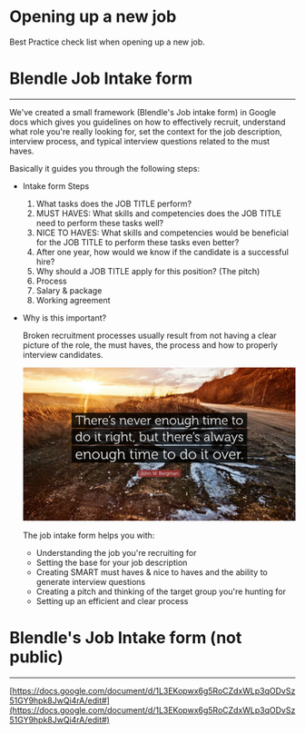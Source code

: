 # Opening up a new job

Best Practice check list when opening up a new job.

# Blendle Job Intake form

---

We've created a small framework (Blendle's Job intake form) in Google docs which gives you guidelines on how to effectively recruit, understand what role you're really looking for, set the context for the job description, interview process, and typical interview questions related to the must haves. 

Basically it guides you through the following steps:

- Intake form Steps
    1. What tasks does the JOB TITLE perform?
    2. MUST HAVES: What skills and competencies does the JOB TITLE need to perform these tasks well?
    3. NICE TO HAVES: What skills and competencies would be beneficial for the JOB TITLE to perform these tasks even better?
    4. After one year, how would we know if the candidate is a successful hire?
    5. Why should a JOB TITLE apply for this position? (The pitch)
    6. Process
    7. Salary & package
    8. Working agreement
- Why is this important?
    
    Broken recruitment processes usually result from not having a clear picture of the role, the must haves, the process and how to properly interview candidates. 
    
    ![](Opening%20up%20a%20new%20job%2020bf2db29fbb81ca985dfc76af5e4bcb/Quotefancy-1665848-3840x2160.jpg)
    
    The job intake form helps you with:
    
    - Understanding the job you're recruiting for
    - Setting the base for your job description
    - Creating SMART must haves & nice to haves and the ability to generate interview questions
    - Creating a pitch and thinking of the target group you're hunting for
    - Setting up an efficient and clear process
    

# Blendle's Job Intake form (not public)

---

[https://docs.google.com/document/d/1L3EKopwx6g5RoCZdxWLp3qODvSz51GY9hpk8JwQi4rA/edit#](https://docs.google.com/document/d/1L3EKopwx6g5RoCZdxWLp3qODvSz51GY9hpk8JwQi4rA/edit#)